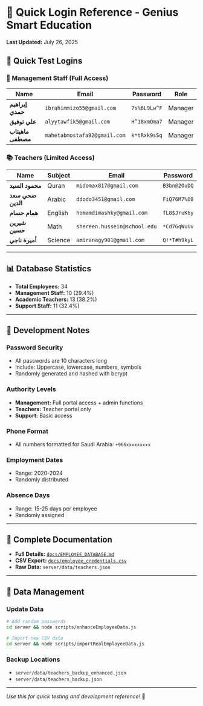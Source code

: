 # 🔑 Quick Login Reference - Genius Smart Education

**Last Updated:** July 26, 2025

## 🚀 Quick Test Logins

### 👑 Management Staff (Full Access)
| Name | Email | Password | Role |
|------|-------|----------|------|
| **إبراهيم حمدي** | `ibrahimmizo55@gmail.com` | `7s%6L9Lw^F` | Manager |
| **علي توفيق** | `alyytawfik5@gmail.com` | `H^18xmQma7` | Manager |
| **ماهيتاب مصطفى** | `mahetabmostafa92@gmail.com` | `k*tRxk9sSq` | Manager |

### 📚 Teachers (Limited Access)
| Name | Subject | Email | Password |
|------|---------|-------|----------|
| **محمود السيد** | Quran | `midomax817@gmail.com` | `B3bn@2OuDQ` |
| **ضحي سعد الدين** | Arabic | `ddodo3451@gmail.com` | `FiQ76M7%O0` |
| **همام حسام** | English | `homamdimashky@gmail.com` | `fL8$JruK6y` |
| **شيرين حسين** | Math | `shereen.hussein@school.edu` | `*Cd7GqWuUv` |
| **أميرة ناجي** | Science | `amiranagy901@gmail.com` | `Q!*T#h9kyL` |

---

## 📊 Database Statistics

- **Total Employees:** 34
- **Management Staff:** 10 (29.4%)
- **Academic Teachers:** 13 (38.2%)
- **Support Staff:** 11 (32.4%)

---

## 🔧 Development Notes

### Password Security
- All passwords are 10 characters long
- Include: Uppercase, lowercase, numbers, symbols
- Randomly generated and hashed with bcrypt

### Authority Levels
- **Management:** Full portal access + admin functions
- **Teachers:** Teacher portal only
- **Support:** Basic access

### Phone Format
- All numbers formatted for Saudi Arabia: `+966xxxxxxxxx`

### Employment Dates
- Range: 2020-2024
- Randomly distributed

### Absence Days
- Range: 15-25 days per employee
- Randomly assigned

---

## 📁 Complete Documentation

- **Full Details:** [`docs/EMPLOYEE_DATABASE.md`](./EMPLOYEE_DATABASE.md)
- **CSV Export:** [`docs/employee_credentials.csv`](./employee_credentials.csv)
- **Raw Data:** `server/data/teachers.json`

---

## 🔄 Data Management

### Update Data
```bash
# Add random passwords
cd server && node scripts/enhanceEmployeeData.js

# Import new CSV data
cd server && node scripts/importRealEmployeeData.js
```

### Backup Locations
- `server/data/teachers_backup_enhanced.json`
- `server/data/teachers_backup.json`

---

*Use this for quick testing and development reference!* 🎯 